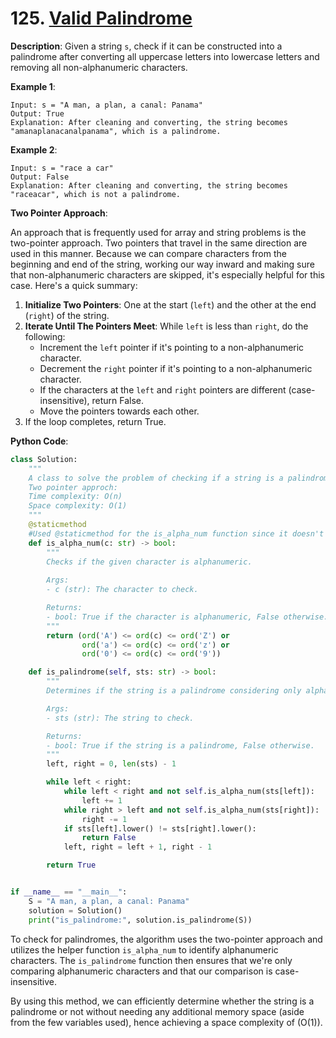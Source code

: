 # 125. [Valid Palindrome](https://leetcode.com/problems/valid-palindrome/)

**Description**: Given a string `s`, check if it can be constructed into a palindrome after converting all uppercase letters into lowercase letters and removing all non-alphanumeric characters.

**Example 1**:

```
Input: s = "A man, a plan, a canal: Panama"
Output: True
Explanation: After cleaning and converting, the string becomes "amanaplanacanalpanama", which is a palindrome.
```

**Example 2**:

```
Input: s = "race a car"
Output: False
Explanation: After cleaning and converting, the string becomes "raceacar", which is not a palindrome.
```

**Two Pointer Approach**:

An approach that is frequently used for array and string problems is the two-pointer approach. Two pointers that travel in the same direction are used in this manner. Because we can compare characters from the beginning and end of the string, working our way inward and making sure that non-alphanumeric characters are skipped, it's especially helpful for this case. Here's a quick summary:

1. **Initialize Two Pointers**: One at the start (`left`) and the other at the end (`right`) of the string.
2. **Iterate Until The Pointers Meet**: While `left` is less than `right`, do the following:
   - Increment the `left` pointer if it's pointing to a non-alphanumeric character.
   - Decrement the `right` pointer if it's pointing to a non-alphanumeric character.
   - If the characters at the `left` and `right` pointers are different (case-insensitive), return False.
   - Move the pointers towards each other.
3. If the loop completes, return True.

**Python Code**:

```python
class Solution:
    """
    A class to solve the problem of checking if a string is a palindrome.
    Two pointer approch:
    Time complexity: O(n)
    Space complexity: O(1)
    """
    @staticmethod
    #Used @staticmethod for the is_alpha_num function since it doesn't depend on the instance state.
    def is_alpha_num(c: str) -> bool:
        """
        Checks if the given character is alphanumeric.
        
        Args:
        - c (str): The character to check.

        Returns:
        - bool: True if the character is alphanumeric, False otherwise.
        """
        return (ord('A') <= ord(c) <= ord('Z') or
                ord('a') <= ord(c) <= ord('z') or
                ord('0') <= ord(c) <= ord('9'))

    def is_palindrome(self, sts: str) -> bool:
        """
        Determines if the string is a palindrome considering only alphanumeric characters.

        Args:
        - sts (str): The string to check.

        Returns:
        - bool: True if the string is a palindrome, False otherwise.
        """
        left, right = 0, len(sts) - 1

        while left < right:
            while left < right and not self.is_alpha_num(sts[left]):
                left += 1
            while right > left and not self.is_alpha_num(sts[right]):
                right -= 1
            if sts[left].lower() != sts[right].lower():
                return False
            left, right = left + 1, right - 1

        return True


if __name__ == "__main__":
    S = "A man, a plan, a canal: Panama"
    solution = Solution()
    print("is_palindrome:", solution.is_palindrome(S))

```

To check for palindromes, the algorithm uses the two-pointer approach and utilizes the helper function `is_alpha_num` to identify alphanumeric characters. The `is_palindrome` function then ensures that we're only comparing alphanumeric characters and that our comparison is case-insensitive.

By using this method, we can efficiently determine whether the string is a palindrome or not without needing any additional memory space (aside from the few variables used), hence achieving a space complexity of \(O(1)\).